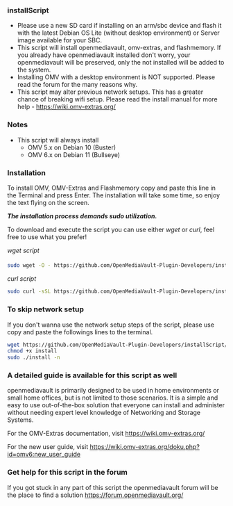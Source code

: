 ### installScript
- Please use a new SD card if installing on an arm/sbc device and flash it with the latest Debian OS Lite (without desktop environment) or Server image available for your SBC.
- This script will install openmediavault, omv-extras, and flashmemory. If you already have openmediavault installed don't worry, your openmediavault will be preserved, only the not installed will be added to the system.
- Installing OMV with a desktop environment is NOT supported.  Please read the forum for the many reasons why.
- This script may alter previous network setups.  This has a greater chance of breaking wifi setup.  Please read the install manual for more help - https://wiki.omv-extras.org/

### Notes
- This script will always install
  - OMV 5.x on Debian 10 (Buster)
  - OMV 6.x on Debian 11 (Bullseye)

### Installation 
To install OMV, OMV-Extras and Flashmemory copy and paste this line in the Terminal and press Enter. The installation will take some time, so enjoy the text flying on the screen. 

***The installation process demands sudo utilization.***

To download and execute the script you can use either *wget* or *curl*, feel free to use what you prefer!

*wget script*
####  
```bash
sudo wget -O - https://github.com/OpenMediaVault-Plugin-Developers/installScript/raw/master/install | sudo bash
```

*curl script*
```bash
sudo curl -sSL https://github.com/OpenMediaVault-Plugin-Developers/installScript/raw/master/install | sudo bash
```
### To skip network setup
If you don't wanna use the network setup steps of the script, please use copy and paste the followings lines to the terminal. 
```bash
wget https://github.com/OpenMediaVault-Plugin-Developers/installScript/raw/master/install
chmod +x install
sudo ./install -n
```

### A detailed guide is available for this script as well
openmediavault is primarily designed to be used in home environments or small home offices, but is not limited to those scenarios. It is a simple and easy to use out-of-the-box solution that everyone can install and administer without needing expert level knowledge of Networking and Storage Systems.

For the OMV-Extras documentation, visit https://wiki.omv-extras.org/

For the new user guide, visit https://wiki.omv-extras.org/doku.php?id=omv6:new_user_guide
 
### Get help for this script in the forum
If you got stuck in any part of this script the openmediavault forum will be the place to find a solution https://forum.openmediavault.org/

